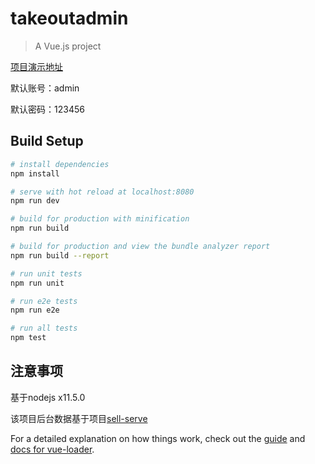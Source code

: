 # takeoutadmin

> A Vue.js project

[项目演示地址](http://120.25.25.180/)

默认账号：admin

默认密码：123456

## Build Setup

``` bash
# install dependencies
npm install

# serve with hot reload at localhost:8080
npm run dev

# build for production with minification
npm run build

# build for production and view the bundle analyzer report
npm run build --report

# run unit tests
npm run unit

# run e2e tests
npm run e2e

# run all tests
npm test
```

## 注意事项
基于nodejs x11.5.0

该项目后台数据基于项目[sell-serve](https://github.com/fanyongsir/sell-serve)

For a detailed explanation on how things work, check out the [guide](http://vuejs-templates.github.io/webpack/) and [docs for vue-loader](http://vuejs.github.io/vue-loader).
